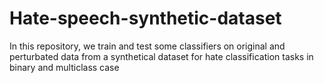 # Hate-speech-synthetic-dataset
In this repository, we train and test some classifiers on original and perturbated data from a synthetical dataset for hate classification tasks in binary and multiclass case
